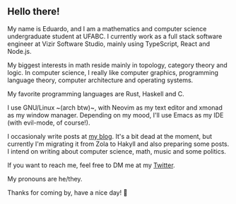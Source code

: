 ## Hello there!

My name is Eduardo, and I am a mathematics and computer science undergraduate
student at UFABC. I currently work as a full stack software engineer at Vizir
Software Studio, mainly using TypeScript, React and Node.js.

My biggest interests in math reside mainly in topology, category theory and
logic. In computer science, I really like computer graphics, programming
language theory, computer architecture and operating systems.

My favorite programming languages are Rust, Haskell and C.

I use GNU/Linux ~(arch btw)~, with Neovim as my text editor and xmonad as my
window manager. Depending on my mood, I'll use Emacs as my IDE (with evil-mode,
of course!).

I occasionaly write posts at [my blog](https://edurenesto.github.io). It's a
bit dead at the moment, but currently I'm migrating it from Zola to Hakyll and
also preparing some posts. I intend on writing about computer science, math,
music and some politics.

If you want to reach me, feel free to DM me at my
[Twitter](https://twitter.com/Edu_Renesto).

My pronouns are he/they.

Thanks for coming by, have a nice day! 🦀
